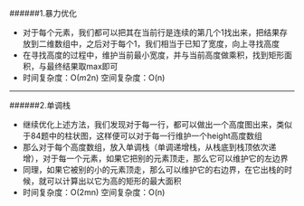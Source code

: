 <script type="text/javascript" src="http://cdn.mathjax.org/mathjax/latest/MathJax.js?config=default"></script>
######1.暴力优化
   * 对于每个元素，我们都可以把其在当前行是连续的第几个1找出来，把结果存放到二维数组中，之后对于每个1，我们相当于已知了宽度，向上寻找高度
   * 在寻找高度的过程中，维护当前最小宽度，并与当前高度做乘积，找到矩形面积，与最终结果取max即可
   * 时间复杂度：O($m{2}$n) 空间复杂度：O(n)
******
######2.单调栈
   * 继续优化上述方法，我们发现对于每一行，都可以做出一个高度图出来，类似于84题中的柱状图，这样便可以对于每一行维护一个height高度数组
   * 那么对于每个高度数组，放入单调栈（单调递增栈，从栈底到栈顶依次递增），对于每一个元素，如果它把别的元素顶走，那么它可以维护它的左边界
   * 同理，如果它被别的小的元素顶走，那么可以维护它的右边界，在它出栈的时候，就可以计算出以它为高的矩形的最大面积
   * 时间复杂度：O(2mn) 空间复杂度：O(n)
